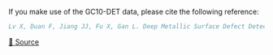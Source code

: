 If you make use of the GC10-DET data, please cite the following reference:

``` bibtex
Lv X, Duan F, Jiang JJ, Fu X, Gan L. Deep Metallic Surface Defect Detection: The New Benchmark and Detection Network. Sensors (Basel). 2020;20(6):1562. Published 2020 Mar 11. doi:10.3390/s20061562
```

[🔗 Source](https://www.kaggle.com/datasets/alex000kim/gc10det)